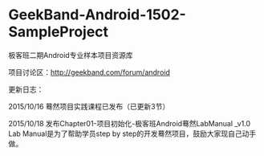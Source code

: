 # GeekBand-Android-1502-SampleProject

极客班二期Android专业样本项目资源库

项目讨论区：http://geekband.com/forum/android

更新日志：

2015/10/16 蓦然项目实践课程已发布（已更新3节）

2015/10/18 发布Chapter01-项目初始化-极客班Android蓦然LabManual _v1.0
Lab Manual是为了帮助学员step by step的开发蓦然项目，鼓励大家现自己动手做。
